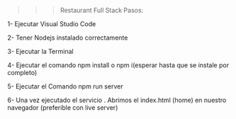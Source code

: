 >>> Restaurant Full Stack 
    Pasos:

1- Ejecutar Visual Studio Code 

2- Tener Nodejs instalado correctamente

3- Ejecutar la Terminal

4- Ejecutar el comando npm install  o npm i(esperar hasta que se instale por completo)

5- Ejecutar el Comando npm run server 

6- Una vez ejecutado el servicio . Abrimos el index.html (home) en nuestro navegador (preferible con live server)
